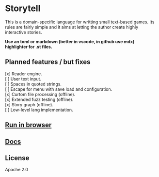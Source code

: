 # Storytell

This is a domain-specific language for writting small text-based
games. Its rules are fairly simple and it aims at letting the
author create highly interactive stories. 

**Use an toml or markdown (better in vscode, in github use mdx) highlighter for .st files.**

## Planned features / but fixes

[x] Reader engine.<br>
[ ] User text input.<br>
[ ] Spaces in quoted strings.<br>
[ ] Escape for menu with save load and configuration.<br>
[x] Curtom file processing (offline).<br>
[x] Extended fuzz testing (offline).<br>
[x] Story graph (offline).<br>
[ ] Low-level lang implementation.

## [Run in browser](https://maniospas.github.io/storytell/)

## [Docs](https://maniospas.github.io/storytell/docs.html)

## License

Apache 2.0

